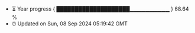 - ⏳ Year progress { ████████████████████▁▁▁▁▁▁▁▁▁▁ } 68.64 %
- ⏰ Updated on Sun, 08 Sep 2024 05:19:42 GMT

